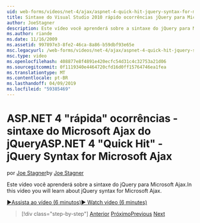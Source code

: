 ```yaml
---
uid: web-forms/videos/net-4/ajax/aspnet-4-quick-hit-jquery-syntax-for-microsoft-ajax
title: Sintaxe do Visual Studio 2010 rápido ocorrências jQuery para Microsoft Ajax | Microsoft Docs
author: JoeStagner
description: Este vídeo você aprenderá sobre a sintaxe do jQuery para Microsoft Ajax.
ms.author: riande
ms.date: 11/16/2009
ms.assetid: 997897e3-8fe2-46ca-8a86-b59dbf93e65e
msc.legacyurl: /web-forms/videos/net-4/ajax/aspnet-4-quick-hit-jquery-syntax-for-microsoft-ajax
msc.type: video
ms.openlocfilehash: 408877e8f4891e420ecfc54d31c4c32753a21d06
ms.sourcegitcommit: 0f1119340e4464720cfd16d0ff15764746ea1fea
ms.translationtype: MT
ms.contentlocale: pt-BR
ms.lasthandoff: 04/09/2019
ms.locfileid: "59385469"
---
```

# <a name="aspnet-4-quick-hit---jquery-syntax-for-microsoft-ajax"></a><span data-ttu-id="11141-103">ASP.NET 4 "rápida" ocorrências - sintaxe do Microsoft Ajax do jQuery</span><span class="sxs-lookup"><span data-stu-id="11141-103">ASP.NET 4 "Quick Hit" - jQuery Syntax for Microsoft Ajax</span></span>

<span data-ttu-id="11141-104">por [Joe Stagner](https://github.com/JoeStagner)</span><span class="sxs-lookup"><span data-stu-id="11141-104">by [Joe Stagner](https://github.com/JoeStagner)</span></span>

<span data-ttu-id="11141-105">Este vídeo você aprenderá sobre a sintaxe do jQuery para Microsoft Ajax.</span><span class="sxs-lookup"><span data-stu-id="11141-105">In this video you will learn about jQuery syntax for Microsoft Ajax.</span></span> 

[<span data-ttu-id="11141-106">&#9654;Assista ao vídeo (6 minutos)</span><span class="sxs-lookup"><span data-stu-id="11141-106">&#9654; Watch video (6 minutes)</span></span>](https://channel9.msdn.com/Blogs/ASP-NET-Site-Videos/aspnet-4-quick-hit-jquery-syntax-for-microsoft-ajax)

> [!div class="step-by-step"]
> <span data-ttu-id="11141-107">[Anterior](aspnet-4-quick-hit-the-scriptloader.md)
> [Próximo](aspnet-4-quick-hit-ajax-data-templates.md)</span><span class="sxs-lookup"><span data-stu-id="11141-107">[Previous](aspnet-4-quick-hit-the-scriptloader.md)
[Next](aspnet-4-quick-hit-ajax-data-templates.md)</span></span>
